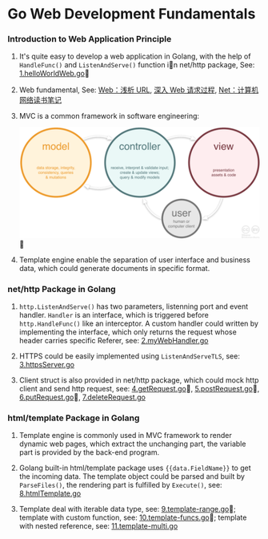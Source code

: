# Go Web Development Fundamentals

### Introduction to Web Application Principle

1. It's quite easy to develop a web application in Golang, with the help of `HandleFunc()` and `ListenAndServe()` function in net/http package, See: [1.helloWorldWeb.go](https://github.com/HoffmanZheng/Golang-Demo/blob/master/Go_Web_in_Action/chapter_2_web_basic/1.helloWorldWeb.go)

2. Web fundamental, See: [Web：浅析 URL](https://hoffmanzheng.github.io/2020/web-url/), [深入 Web 请求过程](https://hoffmanzheng.github.io/2020/dns-cdn/), [Net：计算机网络读书笔记](https://hoffmanzheng.github.io/2020/net-http-tcp/)

3. MVC is a common framework in software engineering:

   ![](https://github.com/HoffmanZheng/Golang-Demo/blob/master/Go_Web_in_Action/images/mvc_role_diagram.png)

4. Template engine enable the separation of user interface and business data, which could generate documents in specific format.

### net/http Package in Golang

1. `http.ListenAndServe()` has two parameters, listenning port and event handler. `Handler` is an interface, which is triggered before `http.HandleFunc()` like an interceptor. A custom handler could written by implementing the interface, which only returns the request whose header carries specific Referer, see: [2.myWebHandler.go](https://github.com/HoffmanZheng/Golang-Demo/blob/master/Go_Web_in_Action/chapter_2_web_basic/2.myWebHandler.go)

2. HTTPS could be easily implemented using `ListenAndServeTLS`, see: [3.httpsServer.go](https://github.com/HoffmanZheng/Golang-Demo/blob/master/Go_Web_in_Action/chapter_2_web_basic/3.httpsServer.go)

3. Client struct is also provided in net/http package, which could mock http client and send http request, see: [4.getRequest.go](https://github.com/HoffmanZheng/Golang-Demo/blob/master/Go_Web_in_Action/chapter_2_web_basic/4.getRequest.go), [5.postRequest.go](https://github.com/HoffmanZheng/Golang-Demo/blob/master/Go_Web_in_Action/chapter_2_web_basic/5.postRequest.go), [6.putRequest.go](https://github.com/HoffmanZheng/Golang-Demo/blob/master/Go_Web_in_Action/chapter_2_web_basic/6.putRequest.go), [7.deleteRequest.go](https://github.com/HoffmanZheng/Golang-Demo/blob/master/Go_Web_in_Action/chapter_2_web_basic/7.deleteRequest.go)

### html/template Package in Golang

1. Template engine is commonly used in MVC framework to render dynamic web pages, which extract the unchanging part, the variable part is provided by the back-end program.

2. Golang built-in html/template package uses `{{data.FieldName}}` to get the incoming data. The template object could be parsed and built by `ParseFiles()`, the rendering part is fulfilled by `Execute()`, see: [8.htmlTemplate.go](https://github.com/HoffmanZheng/Golang-Demo/blob/master/Go_Web_in_Action/chapter_2_web_basic/8.htmlTemplate.go)

3. Template deal with  iterable data type, see: [9.template-range.go](https://github.com/HoffmanZheng/Golang-Demo/blob/master/Go_Web_in_Action/chapter_2_web_basic/9.template-range.go); template with custom function, see: [10.template-funcs.go](https://github.com/HoffmanZheng/Golang-Demo/blob/master/Go_Web_in_Action/chapter_2_web_basic/10.template-funcs.go); template with nested reference, see: [11.template-multi.go](https://github.com/HoffmanZheng/Golang-Demo/blob/master/Go_Web_in_Action/chapter_2_web_basic/11.template-multi.go)
